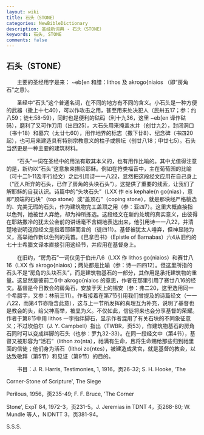 ```yaml
---
layout: wiki
title: 石头（STONE）
categories: NewBibleDictionary
description: 圣经新词典 - 石头（STONE）
keywords: 石头, STONE
comments: false
---
```


## 石头（STONE）

　　主要的圣经用字是来： ~eb[en 和腊：lithos 及 akrogo{niaios （即“房角石”之意）。

　　圣经中“石头”这个普通名词，在不同的地方有不同的含义。小石头是一种方便的武器（撒上十七40），可以作攻击之用，甚至用来处决犯人（民卅五17；参：约八59；徒七58-59），同时也是便利的砝码（利十九36，这里 ~eb[en 译作砝码），磨利了又可作刀用（出四25）。大石头用来掩盖水井（创廿九2），封闭洞口（书十18）和墓穴（太廿七60），用作地界的标志（撒下廿8）、纪念碑（书四20起），也可用来建造具有特别宗教意义的柱子或祭坛（创廿八18；申廿七5）。石头当然更是一种主要的建筑材料。

　　“石头”一词在圣经中的用法有取其本义的，也有用作比喻的。其中尤值得注意的是，新约以“石头”这意象来描绘耶稣。例如在符类福音中，主在葡萄园的比喻（可十二1-11及平行经文）之后引用诗一一八22，显然把这段经文应用在自己身上（“匠人所弃的石头，已作了房角的头块石头”）。这提供了重要的线索，让我们了解耶稣的自我认识。诗篇中的“头块石头”（LXX 作 eis kephale{n go{nias），意即“顶端的石块”（top stone）或“盖顶石”（coping stone），就是那块经严格桃选的、完美无瑕的石头，作为建筑物完工盖顶之用（参：亚四7）。这里大概直接指以色列，她被世人弃绝，却为神所拣选。这段经文在新约处境的真实意义，由彼得在耶路撒冷的犹太公会前的讲话毫不含糊地表达出来，他引用诗一一八22，并清楚地说明这段经文是指着耶稣而言的（徒四11）。基督被犹太人唾弃，但神显祂为义，高举祂作新以色列的元首。《巴拿巴书》（Epistle of Barnabas）六4从旧约的七十士希腊文译本直接引用这经节，并应用在基督身上。

　　在旧约，“房角石”一词仅见于伯卅八6（LXX 作 lithos go{niaios）和赛廿八16（LXX 作 akrogo{niaios）；两处都是比喻（参：诗一四四12）。但这里所指的石头不是“房角的头块石头”，而是建筑物基石的一部分，其作用是承托建筑物的重量。这显然是彼前二6中 akrogo{niaios 的意思，作者在那里引用了赛廿八16的经文。基督是今日教会的房角石，安放于天上的锡安（参：弗二20，这里选用同一个希腊字，又参：林前三11）。作者接着在第7节引用我们曾提及的诗篇经文（一一八22，而第4节亦隐含此意），这与上一节所发挥的真理互为补充，说明了基督也是教会的头，给父神高举，被显为义。不仅如此，信徒将来也会分享基督的荣耀。作者于第8节中用 lithos 一字指绊脚石，显示作者混用了有关石块的不同象征意义；不过坎伯尔（J. Y. Campbell）指出（TWBR，页53），作建筑物基石的房角石同时可以变成绊脚的石头（也参：罗九32-33）。在同一段经文中（第4节），基督又被形容为“活石”（lithon zo{nta），祂满有生命，且将生命赐给那些归到祂里面的信徒；他们身为活石（lithoi zo{ntes），被建造成灵宫，就是基督的教会，以达致敬拜（第5节）和见证（第9节）的目的。

　　书目：J. R. Harris, Testimonies, 1, 1916，页26-32; S. H. Hooke, 'The

Corner-Stone of Scripture', The Siege

Perilous, 1956，页235-49; F. F. Bruce, 'The Corner

Stone', ExpT 84, 1972-3，页231-5。J. Jeremias in TDNT 4，页268-80; W. Mundle 等人，NIDNTT 3，页381-94。

S.S.S.









